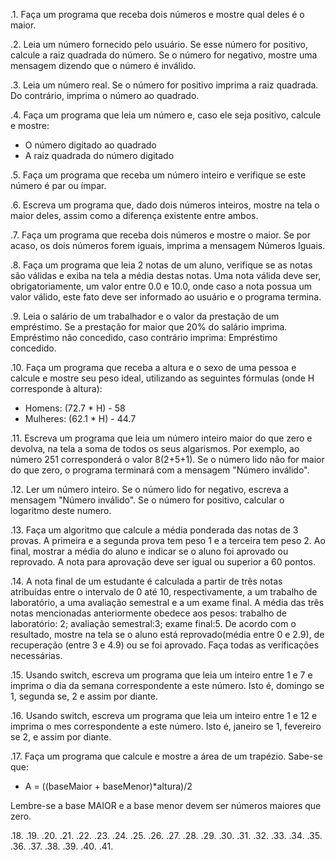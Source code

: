 .1. Faça um programa que receba dois números e mostre qual deles é o maior.

.2. Leia um número fornecido pelo usuário. Se esse número for positivo,
calcule a raiz quadrada do número. Se o número for negativo, mostre
uma mensagem dizendo que o número é inválido.

.3. Leia um número real. Se o número for positivo imprima a raiz quadrada.
Do contrário, imprima o número ao quadrado.

.4. Faça um programa que leia um número e, caso ele seja positivo, calcule e mostre:
 - O número digitado ao quadrado
 - A raiz quadrada do número digitado

.5. Faça um programa que receba um número inteiro e verifique
se este número é par ou ímpar.

.6. Escreva um programa que, dado dois números inteiros, mostre  na tela
o maior deles, assim como a diferença existente entre ambos.

.7. Faça um programa que receba dois números e mostre o maior. Se por acaso, os dois
números forem iguais, imprima a mensagem Números Iguais.

.8. Faça um programa que leia 2 notas de um aluno, verifique se as notas são
válidas e exiba na tela a média destas notas. Uma nota válida deve ser,
obrigatoriamente, um  valor entre 0.0 e 10.0, onde caso a nota possua um
valor válido, este fato deve ser informado ao usuário e o programa termina.

.9. Leia o salário de um trabalhador e o valor da prestação de um empréstimo. Se a
prestação for maior que 20% do salário imprima. Empréstimo não concedido, caso
contrário imprima: Empréstimo concedido.

.10. Faça um programa que receba a altura e o sexo de uma pessoa e calcule e mostre
seu peso ideal, utilizando as seguintes fórmulas (onde H corresponde à altura):
 - Homens: (72.7 * H) - 58
 - Mulheres: (62.1 * H) - 44.7

.11. Escreva um programa que leia um número inteiro maior do que zero e devolva, na tela
a soma de todos os seus algarismos. Por exemplo, ao número 251 corresponderá o valor
8(2+5+1). Se o número lido não for maior do que zero, o programa terminará com a
mensagem "Número inválido".

.12. Ler um número inteiro. Se o número lido for negativo, escreva a mensagem
"Número inválido". Se o número for positivo, calcular o logaritmo deste
numero.

.13. Faça um algoritmo que calcule a média ponderada das notas de 3 provas.
A primeira e a segunda prova tem peso 1 e a terceira  tem peso 2. Ao
final, mostrar a média do aluno e indicar se o aluno foi aprovado ou
reprovado. A nota para aprovação deve ser igual ou superior a 60 pontos.

.14. A nota final de um estudante é calculada a partir de três notas atribuídas entre o
intervalo de 0 até 10, respectivamente, a um trabalho de laboratório, a uma avaliação
semestral e a um exame final. A média das três notas mencionadas anteriormente obedece
aos pesos: trabalho de laboratório: 2;  avaliação semestral:3; exame final:5. De acordo
com o resultado, mostre na tela se o aluno está reprovado(média entre 0 e 2.9), de recuperação
(entre 3 e 4.9) ou se foi aprovado. Faça todas as verificações necessárias.

.15. Usando switch, escreva um programa que leia um  inteiro entre 1 e 7 e imprima
o dia da semana correspondente a este número. Isto é, domingo se 1, segunda se,
2 e assim por diante.

.16. Usando switch, escreva um programa que leia um  inteiro entre 1 e 12 e imprima
o mes correspondente a este número. Isto é, janeiro se 1, fevereiro se 2,
e assim por diante.

.17. Faça um programa que calcule e mostre a área de um trapézio. Sabe-se que:

 - A = ((baseMaior + baseMenor)*altura)/2

 Lembre-se a base MAIOR e a base menor devem ser números maiores que zero.

.18.
.19.
.20.
.21.
.22.
.23.
.24.
.25.
.26.
.27.
.28.
.29.
.30.
.31.
.32.
.33.
.34.
.35.
.36.
.37.
.38.
.39.
.40.
.41.






